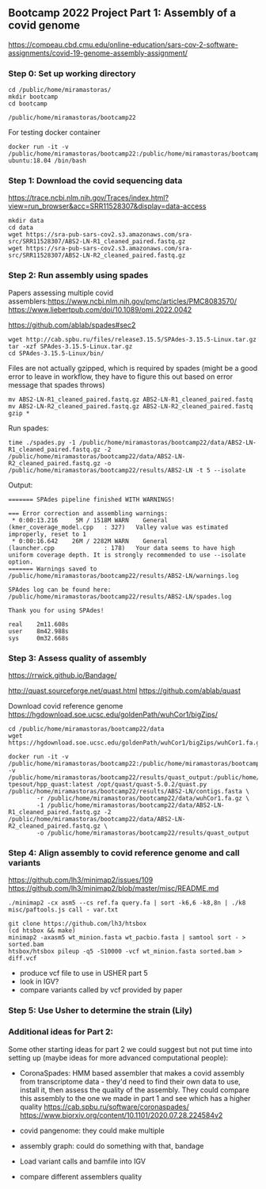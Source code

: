 ## Bootcamp 2022 Project Part 1: Assembly of a covid genome

https://compeau.cbd.cmu.edu/online-education/sars-cov-2-software-assignments/covid-19-genome-assembly-assignment/

### Step 0: Set up working directory

```
cd /public/home/miramastoras/
mkdir bootcamp
cd bootcamp
```
`/public/home/miramastoras/bootcamp22`

For testing docker container
```
docker run -it -v /public/home/miramastoras/bootcamp22:/public/home/miramastoras/bootcamp22 ubuntu:18.04 /bin/bash
```
### Step 1: Download the covid sequencing data

https://trace.ncbi.nlm.nih.gov/Traces/index.html?view=run_browser&acc=SRR11528307&display=data-access

```
mkdir data
cd data
wget https://sra-pub-sars-cov2.s3.amazonaws.com/sra-src/SRR11528307/ABS2-LN-R1_cleaned_paired.fastq.gz
wget https://sra-pub-sars-cov2.s3.amazonaws.com/sra-src/SRR11528307/ABS2-LN-R2_cleaned_paired.fastq.gz
```

### Step 2: Run assembly using spades

Papers assessing multiple covid assemblers:https://www.ncbi.nlm.nih.gov/pmc/articles/PMC8083570/
https://www.liebertpub.com/doi/10.1089/omi.2022.0042

https://github.com/ablab/spades#sec2

```
wget http://cab.spbu.ru/files/release3.15.5/SPAdes-3.15.5-Linux.tar.gz
tar -xzf SPAdes-3.15.5-Linux.tar.gz
cd SPAdes-3.15.5-Linux/bin/
```
Files are not actually gzipped, which is required by spades (might be a good error to leave in workflow, they have to figure this out based on error message that spades throws)
```
mv ABS2-LN-R1_cleaned_paired.fastq.gz ABS2-LN-R1_cleaned_paired.fastq
mv ABS2-LN-R2_cleaned_paired.fastq.gz ABS2-LN-R2_cleaned_paired.fastq
gzip *
```

Run spades:
```
time ./spades.py -1 /public/home/miramastoras/bootcamp22/data/ABS2-LN-R1_cleaned_paired.fastq.gz -2 /public/home/miramastoras/bootcamp22/data/ABS2-LN-R2_cleaned_paired.fastq.gz -o /public/home/miramastoras/bootcamp22/results/ABS2-LN -t 5 --isolate
```
Output:
```
======= SPAdes pipeline finished WITH WARNINGS!

=== Error correction and assembling warnings:
 * 0:00:13.216     5M / 1518M WARN    General                 (kmer_coverage_model.cpp   : 327)   Valley value was estimated improperly, reset to 1
 * 0:00:16.642    26M / 2282M WARN    General                 (launcher.cpp              : 178)   Your data seems to have high uniform coverage depth. It is strongly recommended to use --isolate option.
======= Warnings saved to /public/home/miramastoras/bootcamp22/results/ABS2-LN/warnings.log

SPAdes log can be found here: /public/home/miramastoras/bootcamp22/results/ABS2-LN/spades.log

Thank you for using SPAdes!

real    2m11.608s
user    8m42.988s
sys     0m32.668s
```
### Step 3: Assess quality of assembly

https://rrwick.github.io/Bandage/

http://quast.sourceforge.net/quast.html
https://github.com/ablab/quast

Download covid reference genome
https://hgdownload.soe.ucsc.edu/goldenPath/wuhCor1/bigZips/
```
cd /public/home/miramastoras/bootcamp22/data
wget https://hgdownload.soe.ucsc.edu/goldenPath/wuhCor1/bigZips/wuhCor1.fa.gz
```
```
docker run -it -v /public/home/miramastoras/bootcamp22:/public/home/miramastoras/bootcamp22 -v /public/home/miramastoras/bootcamp22/results/quast_output:/public/home/miramastoras/bootcamp22/results/quast_output tpesout/hpp_quast:latest /opt/quast/quast-5.0.2/quast.py /public/home/miramastoras/bootcamp22/results/ABS2-LN/contigs.fasta \
        -r /public/home/miramastoras/bootcamp22/data/wuhCor1.fa.gz \
        -1 /public/home/miramastoras/bootcamp22/data/ABS2-LN-R1_cleaned_paired.fastq.gz -2 /public/home/miramastoras/bootcamp22/data/ABS2-LN-R2_cleaned_paired.fastq.gz \
        -o /public/home/miramastoras/bootcamp22/results/quast_output
```

### Step 4: Align assembly to covid reference genome and call variants
https://github.com/lh3/minimap2/issues/109
https://github.com/lh3/minimap2/blob/master/misc/README.md
```
./minimap2 -cx asm5 --cs ref.fa query.fa | sort -k6,6 -k8,8n | ./k8 misc/paftools.js call - var.txt

git clone https://github.com/lh3/htsbox
(cd htsbox && make)
minimap2 -axasm5 wt_minion.fasta wt_pacbio.fasta | samtool sort - > sorted.bam
htsbox/htsbox pileup -q5 -S10000 -vcf wt_minion.fasta sorted.bam > diff.vcf
```
- produce vcf file to use in USHER part 5
- look in IGV?
- compare variants called by vcf provided by paper

### Step 5: Use Usher to determine the strain (Lily)

### Additional ideas for Part 2:

Some other starting ideas for part 2 we could suggest but not put time into setting up (maybe ideas for more advanced computational people):  

- CoronaSpades: HMM based assembler that makes a covid assembly from transcriptome data - they'd need to find their own data to use, install it, then assess the quality of the assembly. They could compare this assembly to the one we made in part 1 and see which has a higher quality
 https://cab.spbu.ru/software/coronaspades/
 https://www.biorxiv.org/content/10.1101/2020.07.28.224584v2

- covid pangenome: they could make multiple
- assembly graph: could do something with that, bandage
- Load variant calls and bamfile into IGV
- compare different assemblers quality
